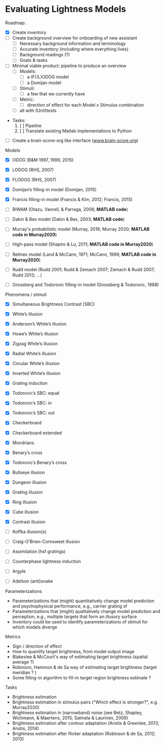 # Evaluating Lightness Models

Roadmap:
- [x] Create inventory
- [ ] Create background overview for onboarding of new assistant
  - [ ] Necessary background information and terminology
  - [ ] Accurate inventory (including where everything lives)
  - [ ] Background readings (?)
  - [ ] Goals & tasks
- [ ] Minimal viable product: pipeline to produce an overview
  - [ ] Models:
    - [ ] a (F)(L)ODOG model
    - [ ] a Domijan model
  - [ ] Stimuli:
    - [ ] a few that we currently have
  - [ ] Metric:
    - [ ] direction of effect for each Model x Stimulus combination
  - [ ] all with (Unit)tests
- Tasks:
  1. [ ] Pipeline
  1. [ ] Translate existing Matlab implementations to Python
- [ ] Create a brain-score-org like interface (www.brain-score.org)


Models
- [X] ODOG (B&M 1997, 1999, 2015)
- [X] LODOG (RHS, 2007)
- [X] FLODOG (RHS, 2007)
- [X] Domijan’s filling-in model (Domijan, 2015)
- [x] Francis filling-in model (Francis & Kim, 2012; Francis, 2015)
- [ ] BIWAM (Otazu, Vanrell, & Parraga, 2008; **MATLAB code**)
- [ ] Dakin & Bex model (Dakin & Bex, 2003; **MATLAB code**)
- [ ] Murray's probabilistic model (Murray, 2018; Murray 2020; **MATLAB code in Murray2020**)
- [ ] High-pass model (Shapiro & Lu, 2011; **MATLAB code in Murray2020**)
- [ ] Retinex model (Land & McCann, 1971; McCann, 1999; **MATLAB code in Murray2020**)
- [ ] Rudd model (Rudd 2001; Rudd & Zemach 2007; Zemach & Rudd 2007; Rudd 2013; ...)
- [ ] Grossberg and Todorovic filling-in model (Grossberg & Todorovic, 1988)


Phenomena / stimuli
- [X] Simultaneous Brightness Contrast (SBC)
- [X] White’s illusion
- [X] Anderson’s White’s illusion
- [X] Howe’s White’s illusion
- [X] Zigzag White’s illusion
- [X] Radial White’s illusion
- [X] Circular White’s illusion
- [X] Inverted White’s illusion
- [X] Grating induction
- [X] Todorovic’s SBC: equal
- [X] Todorovic’s SBC: in
- [X] Todorovic’s SBC: out
- [X] Checkerboard
- [X] Checkerboard extended
- [X] Mondrians
- [X] Benary’s cross
- [X] Todorovic’s Benary’s cross
- [X] Bullseye illusion
- [X] Dungeon illusion
- [X] Grating illusion
- [X] Ring illusion
- [X] Cube illusion
- [X] Contrast illusion
- [ ] Koffka illusion(s)
- [ ] Craig-O’Brien-Cornsweet illusion
- [ ] Assimilation (hsf gratings)
- [ ] Counterphase lightness induction
- [ ] Argyle
- [ ] Adelson (anti)snake


Parameterizations
- Parameterizations that (might) quantitatively change model prediction and psychophysical performance, e.g., carrier grating sf
- Parameterizations that (might) qualitatively change model prediction and perception, e.g., multiple targets that form an illusory surface
- Inventory could be used to identify parameterizations of stimuli for which models diverge

Metrics
- Sign / direction of effect
- How to quantify target brightness, from model output image
- Blakeslee & McCourt's way of estimating target brightness (spatial average ?)
- Robinson, Hammon & de Sa way of estimating target brightness (target meridian ? )
- Some filling-in algorithm to fill-in target region brightness estimate ?


Tasks
- Brightness estimation
- Brightness estimation in stimulus pairs ("Which effect is stronger?", e.g. Murray2020)
- Brightness estimation in (narrowband) noise (see Betz, Shapley, Wichmann, & Maertens, 2015; Salmela & Laurinen, 2009)
- Brightness estimation after contour adaptation (Anstis & Greenlee, 2013; Anstis, 2014)
- Brightness estimation after flicker adaptation (Robinson & de Sa, 2012; 2013)
